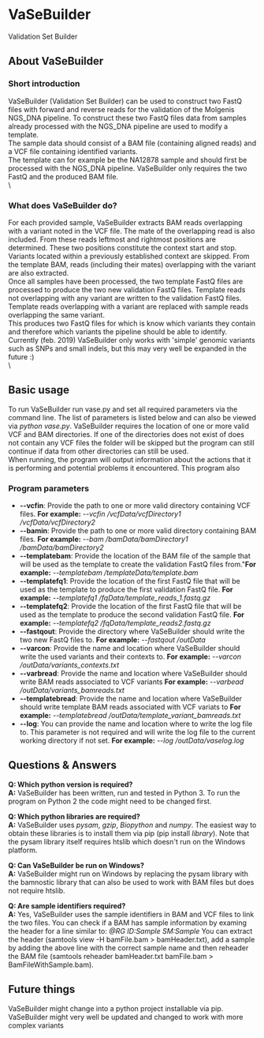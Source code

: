 # VaSeBuilder
Validation Set Builder


## About VaSeBuilder
### Short introduction
VaSeBuilder (Validation Set Builder) can be used to construct two FastQ files with forward and reverse reads for the validation of the Molgenis NGS_DNA pipeline. To construct these two FastQ files data from samples already processed with the NGS_DNA pipeline are used to modify a template.\
The sample data should consist of a BAM file (containing aligned reads) and a VCF file containing identified variants.\
The template can for example be the NA12878 sample and should first be processed with the NGS_DNA pipeline. VaSeBuilder only requires the two FastQ and the produced BAM file.\
\


### What does VaSeBuilder do?
For each provided sample, VaSeBuilder extracts BAM reads overlapping with a variant noted in the VCF file. The mate of the overlapping read is also included. From these reads leftmost and rightmost positions are determined. These two positions constitute the context start and stop. Variants located within a previously established context are skipped. From the template BAM, reads (including their mates) overlapping with the variant are also extracted.\
Once all samples have been processed, the two template FastQ files are processed to produce the two new validation FastQ files. Template reads not overlapping with any variant are written to the validation FastQ files. Template reads overlapping with a variant are replaced with sample reads overlapping the same variant.\
This produces two FastQ files for which is know which variants they contain and therefore which variants the pipeline should be able to identify.\
Currently (feb. 2019) VaSeBuilder only works with 'simple' genomic variants such as SNPs and small indels, but this may very well be expanded in the future :)\
\


## Basic usage
To run VaSeBuilder run vase.py and set all required parameters via the command line. The list of parameters is listed below and can also be viewed via _python vase.py_. VaSeBuilder requires the location of one or more valid VCF and BAM directories. If one of the directories does not exist of does not contain any VCF files the folder will be skipped but the program can still continue if data from other directories can still be used.\
When running, the program will output information about the actions that it is performing and potential problems it encountered. This program also 



### Program parameters
* __--vcfin__: Provide the path to one or more valid directory containing VCF files. **For example:** *--vcfin /vcfData/vcfDirectory1 /vcfData/vcfDirectory2*
* __--bamin__: Provide the path to one or more valid directory containing BAM files. **For example:** *--bam /bamData/bamDirectory1 /bamData/bamDirectory2*
* __--templatebam__: Provide the location of the BAM file of the sample that will be used as the template to create the validation FastQ files from."**For example:** *--templatebam /templateData/template.bam*
* __--templatefq1__: Provide the location of the first FastQ file that will be used as the template to produce the first validation FastQ file. **For example:** *--templatefq1 /fqData/template_reads_1.fastq.gz*
* __--templatefq2__: Provide the location of the first FastQ file that will be used as the template to produce the second validation FastQ file. **For example:** *--templatefq2 /fqData/template_reads2.fastq.gz*
* __--fastqout__: Provide the directory where VaSeBuilder should write the two new FastQ files to. **For example:** *--fastqout /outData*
* __--varcon__: Provide the name and location where VaSeBuilder should write the used variants and their contexts to. **For example:** *--varcon /outData/variants_contexts.txt*
* __--varbread__: Provide the name and location where VaSeBuilder should write BAM reads associated to VCF variants **For example:** *--varbead /outData/variants_bamreads.txt*
* __--templatebread__: Provide the name and location where VaSeBuilder should write template BAM reads associated with VCF variats to **For example:** *--templatebread /outData/template_variant_bamreads.txt*
* __--log__: You can provide the name and location where to write the log file to. This parameter is not required and will write the log file to the current working directory if not set. **For example:** *--log /outData/vaselog.log*



## Questions & Answers
**Q: Which python version is required?**\
**A:** VaSeBuilder has been written, run and tested in Python 3. To run the program on Python 2 the code might need to be changed first.

**Q: Which python libraries are required?**\
**A:** VaSeBuilder uses _pysam_, _gzip_, _Biopython_ and _numpy_. The easiest way to obtain these libraries is to install them via pip (pip install _library_). Note that the pysam library itself requires htslib which doesn't run on the Windows platform.

**Q: Can VaSeBuilder be run on Windows?**\
**A:** VaSeBuilder might run on Windows by replacing the pysam library with the bamnostic library that can also be used to work with BAM files but does not require htslib.

**Q: Are sample identifiers required?**\
**A:** Yes, VaSeBuilder uses the sample identifiers in BAM and VCF files to link the two files. You can check if a BAM has sample information by examing the header for a line similar to:
_@RG	ID:Sample	SM:Sample_
You can extract the header (samtools view -H bamFile.bam > bamHeader.txt), add a sample by adding the above line with the correct sample name and then reheader the BAM file (samtools reheader bamHeader.txt bamFile.bam > BamFileWithSample.bam).



## Future things
VaSeBuilder might change into a python project installable via pip.
VaSeBuilder might very well be updated and changed to work with more complex variants

